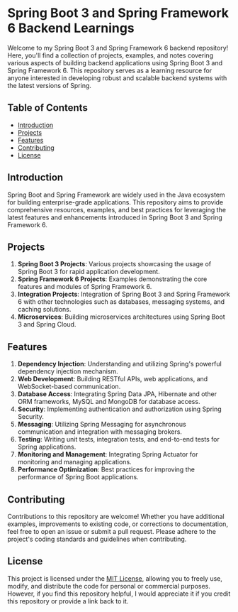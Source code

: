 # Spring Boot 3 and Spring Framework 6 Backend Learnings

Welcome to my Spring Boot 3 and Spring Framework 6 backend repository! Here, you'll find a collection of projects, examples, and notes covering various aspects of building backend applications using Spring Boot 3 and Spring Framework 6. This repository serves as a learning resource for anyone interested in developing robust and scalable backend systems with the latest versions of Spring.

## Table of Contents

- [Introduction](#introduction)
- [Projects](#projects)
- [Features](#features)
- [Contributing](#contributing)
- [License](#license)

## Introduction

Spring Boot and Spring Framework are widely used in the Java ecosystem for building enterprise-grade applications. This repository aims to provide comprehensive resources, examples, and best practices for leveraging the latest features and enhancements introduced in Spring Boot 3 and Spring Framework 6.

## Projects

1. **Spring Boot 3 Projects**: Various projects showcasing the usage of Spring Boot 3 for rapid application development.
2. **Spring Framework 6 Projects**: Examples demonstrating the core features and modules of Spring Framework 6.
3. **Integration Projects**: Integration of Spring Boot 3 and Spring Framework 6 with other technologies such as databases, messaging systems, and caching solutions.
4. **Microservices**: Building microservices architectures using Spring Boot 3 and Spring Cloud.

## Features

1. **Dependency Injection**: Understanding and utilizing Spring's powerful dependency injection mechanism.
2. **Web Development**: Building RESTful APIs, web applications, and WebSocket-based communication.
3. **Database Access**: Integrating Spring Data JPA, Hibernate and other ORM frameworks, MySQL and MongoDB for database access.
4. **Security**: Implementing authentication and authorization using Spring Security.
5. **Messaging**: Utilizing Spring Messaging for asynchronous communication and integration with messaging brokers.
6. **Testing**: Writing unit tests, integration tests, and end-to-end tests for Spring applications.
7. **Monitoring and Management**: Integrating Spring Actuator for monitoring and managing applications.
8. **Performance Optimization**: Best practices for improving the performance of Spring Boot applications.

## Contributing

Contributions to this repository are welcome! Whether you have additional examples, improvements to existing code, or corrections to documentation, feel free to open an issue or submit a pull request. Please adhere to the project's coding standards and guidelines when contributing.

## License

This project is licensed under the [MIT License](LICENSE), allowing you to freely use, modify, and distribute the code for personal or commercial purposes. However, if you find this repository helpful, I would appreciate it if you credit this repository or provide a link back to it.
